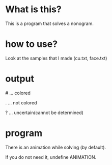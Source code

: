 # What is this?

This is a program that solves a nonogram.

# how to use?
Look at the samples that I made (cu.txt, face.txt)

# output
\# ... colored

. ... not colored

? ... uncertain(cannot be determined)

# program
There is an animation while solving (by default). 

If you do not need it, undefine ANIMATION.
